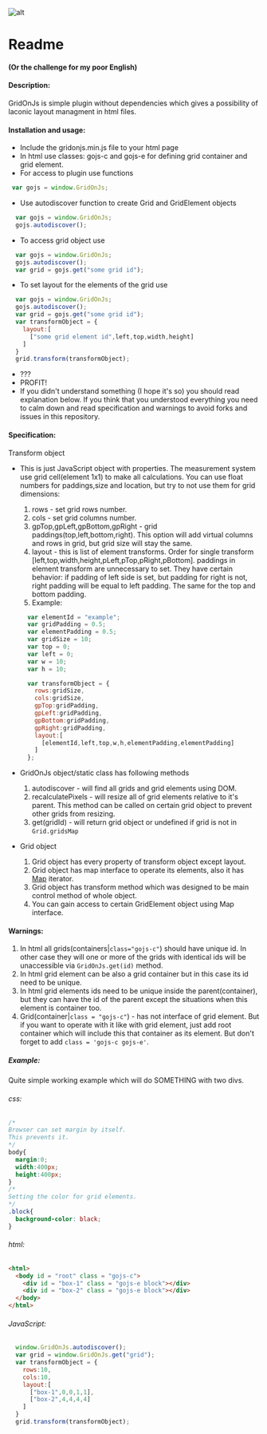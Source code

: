 

![alt](https://github.com/Neketek/gridonjs/blob/master/logo.png?raw=true)

# Readme
#### (Or the challenge for my poor English)

#### Description:
GridOnJs is simple plugin without dependencies which gives a possibility of laconic layout managment in html files.


#### Installation and usage:

* Include the gridonjs.min.js file to your html page
* In html use classes: gojs-c and gojs-e for defining grid container and
grid element.
* For access to plugin use functions
```javascript
 var gojs = window.GridOnJs;
```
* Use autodiscover function to create Grid and GridElement objects
```javascript
  var gojs = window.GridOnJs;
  gojs.autodiscover();
```
* To access grid object use
```javascript
  var gojs = window.GridOnJs;
  gojs.autodiscover();
  var grid = gojs.get("some grid id");
```
* To set layout for the elements of the grid use
```javascript
  var gojs = window.GridOnJs;
  gojs.autodiscover();
  var grid = gojs.get("some grid id");
  var transformObject = {
    layout:[
      ["some grid element id",left,top,width,height]
    ]
  }
  grid.transform(transformObject);
```
* ???
* PROFIT!
* If you didn't understand something (I hope it's so) you should read explanation below.
If you think that you understood everything you need to calm down and read specification
and warnings to avoid forks and issues in this repository.

#### Specification:
Transform object

* This is just JavaScript object with properties. The measurement system use
grid cell(element 1x1) to make all calculations. You can use float numbers for paddings,size and location,
but try to not use them for grid dimensions:
  1. rows - set grid rows number.
  2. cols - set grid columns number.
  3. gpTop,gpLeft,gpBottom,gpRight - grid paddings(top,left,bottom,right).
  This option will add virtual columns and rows in grid, but grid size will stay
  the same.
  4. layout - this is list of element transforms.
  Order for single transform [left,top,width,height,pLeft,pTop,pRight,pBottom].
  paddings in element transform are unnecessary to set. They have certain behavior:
  if padding of left side is set, but padding for right is not, right padding will
  be equal to left padding. The same for the top and bottom padding.
  5. Example:
  ```javascript
    var elementId = "example";
    var gridPadding = 0.5;
    var elementPadding = 0.5;
    var gridSize = 10;
    var top = 0;
    var left = 0;
    var w = 10;
    var h = 10;

    var transformObject = {
      rows:gridSize,
      cols:gridSize,
      gpTop:gridPadding,
      gpLeft:gridPadding,
      gpBottom:gridPadding,
      gpRight:gridPadding,
      layout:[
        [elementId,left,top,w,h,elementPadding,elementPadding]
      ]
    };
  ```
* GridOnJs object/static class has following methods
  1. autodiscover - will find all grids and grid elements using DOM.
  2. recalculatePixels - will resize all of grid elements relative to it's parent.
  This method can be called on certain grid object to prevent other grids from resizing.
  3. get(gridId) - will return grid object or undefined if grid is not in `Grid.gridsMap`

* Grid object
  1. Grid object has every property of transform object except layout.
  2. Grid object has map interface to operate its elements, also it has [Map](https://developer.mozilla.org/en/docs/Web/JavaScript/Reference/Global_Objects/Map) iterator.
  3. Grid object has transform method which was designed to be main control method of whole object.
  4. You can gain access to certain GridElement object using Map interface.




#### Warnings:
1. In html all grids(containers|`class="gojs-c"`) should have unique id. In other case they will one or more of the
grids with identical ids will be unaccessible via `GridOnJs.get(id)` method.
2. In html grid element can be also a grid container but in this case its id need to be unique.
3. In html grid elements ids need to be unique inside the parent(container), but they can have the id of the parent
except the situations when this element is container too.
4. Grid(container|`class = "gojs-c"`) - has not interface of grid element. But if you want to operate with it
like with grid element, just add root container which will include this that container as its element. But don't
forget to add `class = 'gojs-c gojs-e'`.

##### Example:

Quite simple working example which will do SOMETHING with two divs.

###### css:
```css
/*
Browser can set margin by itself.
This prevents it.
*/
body{
  margin:0;
  width:400px;
  height:400px;
}
/*
Setting the color for grid elements.
*/
.block{
  background-color: black;
}
```

###### html:
```html
<html>
  <body id = "root" class = "gojs-c">
    <div id = "box-1" class = "gojs-e block"></div>
    <div id = "box-2" class = "gojs-e block"></div>
  </body>
</html>
```

###### JavaScript:
```javascript
  window.GridOnJs.autodiscover();
  var grid = window.GridOnJs.get("grid");
  var transformObject = {
    rows:10,
    cols:10,
    layout:[
      ["box-1",0,0,1,1],
      ["box-2",4,4,4,4]
    ]
  }
  grid.transform(transformObject);
```
